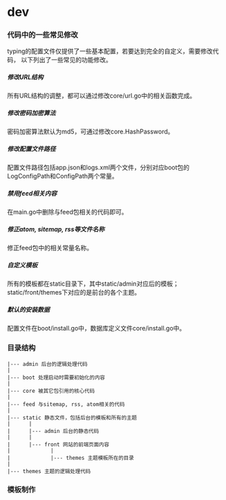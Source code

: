 # dev

### 代码中的一些常见修改

typing的配置文件仅提供了一些基本配置，若要达到完全的自定义，需要修改代码，
以下列出了一些常见的功能修改。

##### 修改URL结构

所有URL结构的调整，都可以通过修改core/url.go中的相关函数完成。


##### 修改密码加密算法

密码加密算法默认为md5，可通过修改core.HashPassword。


##### 修改配置文件路径

配置文件路径包括app.json和logs.xml两个文件，分别对应boot包的LogConfigPath和ConfigPath两个常量。


##### 禁用feed相关内容

在main.go中删除与feed包相关的代码即可。


##### 修正atom, sitemap, rss等文件名称

修正feed包中的相关常量名称。


##### 自定义模板

所有的模板都在static目录下，其中static/admin对应后的模板；static/front/themes下对应的是前台的各个主题。


##### 默认的安装数据

配置文件在boot/install.go中，数据库定义文件core/install.go中。



### 目录结构

```
|--- admin 后台的逻辑处理代码
|
|--- boot 处理启动时需要初始化的内容
|
|--- core 被其它包引用的核心代码
|
|--- feed 与sitemap, rss, atom相关的代码
|
|--- static 静态文件，包括后台的模板和所有的主题
|      |
|      |--- admin 后台的静态代码
|      |
|      |--- front 网站的前端页面内容
|             |
|             |--- themes 主题模板所在的目录
|
|--- themes 主题的逻辑处理代码
```


### 模板制作
